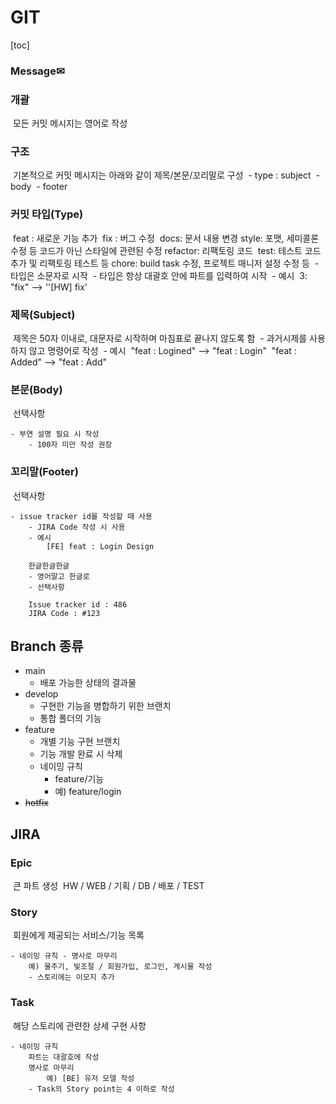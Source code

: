 # GIT

[toc]

### Message✉

### 개괄
​    모든 커밋 메시지는 영어로 작성



### 구조
​    기본적으로 커밋 메시지는 아래와 같이 제목/본문/꼬리말로 구성
​    - type : subject
​        - body
​        - footer



### 커밋 타입(Type)
​    feat : 새로운 기능 추가
​    fix : 버그 수정
​    docs: 문서 내용 변경
​    style: 포맷,  세미콜론 수정 등 코드가 아닌 스타일에 관련된 수정
​    refactor: 리팩토링 코드
​    test: 테스트 코드 추가 및 리팩토링 테스트 등
​    chore: build task 수정, 프로젝트 매니저 설정 수정 등
​    - 타입은 소문자로 시작
​        - 타입은 항상 대괄호 안에 파트를 입력하여 시작
​        - 예시
​            3: "fix" --> ''[HW] fix'



### 제목(Subject)
​    제목은 50자 이내로, 대문자로 시작하며 마침표로 끝나지 않도록 함
​    - 과거시제를 사용하지 않고 명령어로 작성
​        - 예시
​        "feat : Logined" --> "feat : Login"
​        "feat : Added" --> "feat : Add"



### 본문(Body)
​    선택사항

    - 부연 설명 필요 시 작성
        - 100자 미만 작성 권장



### 꼬리말(Footer)
​    선택사항

    - issue tracker id를 작성할 때 사용
        - JIRA Code 작성 시 사용
        - 예시
            [FE] feat : Login Design
    
        한글한글한글
        - 영어말고 한글로
        - 선택사항
    
        Issue tracker id : 486
        JIRA Code : #123



## Branch 종류

- main
  - 배포 가능한 상태의 결과물
- develop
  - 구현한 기능을 병합하기 위한 브랜치
  - 통합 폴더의 기능
- feature
  - 개별 기능 구현 브랜치
  - 기능 개발 완료 시 삭제
  - 네이밍 규칙
    - feature/기능
    - 예) feature/login
- ~~hotfix~~



## JIRA
### Epic
​    큰 파트 생성
​    HW / WEB / 기획 / DB / 배포 / TEST



### Story
​    회원에게 제공되는 서비스/기능 목록

    - 네이밍 규칙 - 명사로 마무리
        예) 물주기, 빛조절 / 회원가입, 로그인, 게시물 작성
        - 스토리에는 이모지 추가



### Task
​    해당 스토리에 관련한 상세 구현 사항

    - 네이밍 규칙
        파트는 대괄호에 작성
        명사로 마무리
            예) [BE] 유저 모델 작성
        - Task의 Story point는 4 이하로 작성